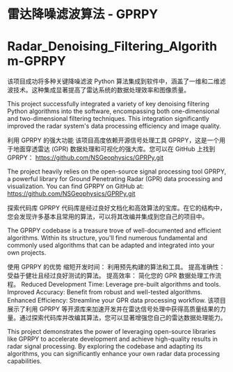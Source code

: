 # 雷达降噪滤波算法 - GPRPY
# Radar_Denoising_Filtering_Algorithm-GPRPY

该项目成功将多种关键降噪滤波 Python 算法集成到软件中，涵盖了一维和二维滤波技术。这种集成显著提高了雷达系统的数据处理效率和图像质量。

This project successfully integrated a variety of key denoising filtering Python algorithms into the software, encompassing both one-dimensional and two-dimensional filtering techniques. This integration significantly improved the radar system's data processing efficiency and image quality.

利用 GPRPY 的强大功能
该项目高度依赖开源信号处理工具 GPRPY，这是一个用于地面穿透雷达 (GPR) 数据处理和可视化的强大库。您可以在 GitHub 上找到 GPRPY： https://github.com/NSGeophysics/GPRPy.git

The project heavily relies on the open-source signal processing tool GPRPY, a powerful library for Ground Penetrating Radar (GPR) data processing and visualization. You can find GPRPY on GitHub at: https://github.com/NSGeophysics/GPRPy.git

探索代码库
GPRPY 代码库是经过良好文档化和高效算法的宝库。在它的结构中，您会发现许多基本且常用的算法，可以将其改编并集成到您自己的项目中。

The GPRPY codebase is a treasure trove of well-documented and efficient algorithms. Within its structure, you'll find numerous fundamental and commonly used algorithms that can be adapted and integrated into your own projects.

使用 GPRPY 的优势
缩短开发时间： 利用预先构建的算法和工具。
提高准确性： 受益于健壮且经过良好测试的算法。
提高效率： 简化您的 GPR 数据处理工作流程。
Reduced Development Time: Leverage pre-built algorithms and tools.
Improved Accuracy: Benefit from robust and well-tested algorithms.
Enhanced Efficiency: Streamline your GPR data processing workflow.
该项目展示了利用 GPRPY 等开源库来加速开发并在雷达信号处理中获得高质量结果的力量。通过探索代码库并改编其算法，您可以显著增强您自己的雷达数据处理能力。

This project demonstrates the power of leveraging open-source libraries like GPRPY to accelerate development and achieve high-quality results in radar signal processing. By exploring the codebase and adapting its algorithms, you can significantly enhance your own radar data processing capabilities.
